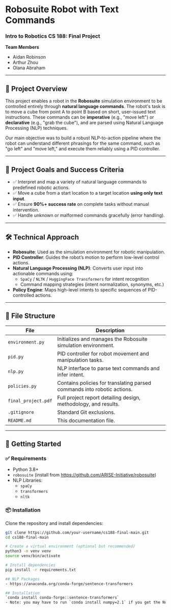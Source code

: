 # Robosuite Robot with Text Commands

### Intro to Robotics CS 188: Final Project  
**Team Members**  
- Aidan Robinson
- Arthur Zhou
- Olana Abraham

---

## 🧠 Project Overview

This project enables a robot in the **Robosuite** simulation environment to be controlled entirely through **natural language commands**. The robot's task is to move a cube from point A to point B based on short, user-issued text instructions. These commands can be **imperative** (e.g., "move left") or **declarative** (e.g., "grab the cube"), and are parsed using Natural Language Processing (NLP) techniques.

Our main objective was to build a robust NLP-to-action pipeline where the robot can understand different phrasings for the same command, such as "go left" and "move left," and execute them reliably using a PID controller.

---

## 🧪 Project Goals and Success Criteria

- ✅ Interpret and map a variety of natural language commands to predefined robotic actions.
- ✅ Move a cube from a start location to a target location **using only text input**.
- ✅ Ensure **90%+ success rate** on complete tasks without manual intervention.
- ✅ Handle unknown or malformed commands gracefully (error handling).
  
---

## 🛠️ Technical Approach

- **Robosuite**: Used as the simulation environment for robotic manipulation.
- **PID Controller**: Guides the robot’s motion to perform low-level control actions.
- **Natural Language Processing (NLP)**: Converts user input into actionable commands using:
  - `SpaCy` / `NLTK` / `HuggingFace Transformers` for intent recognition
  - Command mapping strategies (intent normalization, synonyms, etc.)
- **Policy Engine**: Maps high-level intents to specific sequences of PID-controlled actions.

---

## 📁 File Structure

| File              | Description |
|-------------------|-------------|
| `environment.py`  | Initializes and manages the Robosuite simulation environment. |
| `pid.py`          | PID controller for robot movement and manipulation tasks. |
| `nlp.py`          | NLP interface to parse text commands and infer intent. |
| `policies.py`     | Contains policies for translating parsed commands into robotic actions. |
| `final_project.pdf` | Full project report detailing design, methodology, and results. |
| `.gitignore`      | Standard Git exclusions. |
| `README.md`       | This documentation file. |

---

## 🚀 Getting Started

### ✅ Requirements

- Python 3.8+
- `robosuite` (install from https://github.com/ARISE-Initiative/robosuite)
- NLP Libraries:
  - `spaCy`
  - `transformers`
  - `nltk`

### 📦 Installation

Clone the repository and install dependencies:

```bash
git clone https://github.com/your-username/cs188-final-main.git
cd cs188-final-main

# Create a virtual environment (optional but recommended)
python3 -m venv venv
source venv/bin/activate

# Install dependencies
pip install -r requirements.txt

## NLP Packages
- https://anaconda.org/conda-forge/sentence-transformers

## Installation
`conda install conda-forge::sentence-transformers`
- Note: you may have to run `conda install numpy=2.1` if you get the Numpy version error